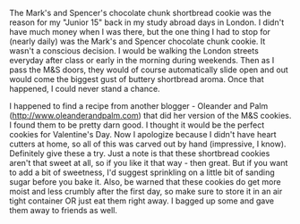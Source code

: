The Mark's and Spencer's chocolate chunk shortbread cookie was the reason for my "Junior 15" back in my study abroad days in London.  I didn't have much money when I was there, but the one thing I had to stop for (nearly daily) was the Mark's and Spencer chocolate chunk cookie.  It wasn't a conscious decision.  I would be walking the London streets everyday after class or early in the morning during weekends.  Then as I pass the M&S doors, they would of course automatically slide open and out would come the biggest gust of buttery shortbread aroma.   Once that happened, I could never stand a chance.    

I happened to find a recipe from another blogger - Oleander and Palm (http://www.oleanderandpalm.com) that did her version of the M&S cookies.  I found them to be pretty darn good.  I thought it would be the perfect cookies for Valentine's Day.  Now I apologize because I didn't have heart cutters at home, so all of this was carved out by hand (impressive, I know).  Definitely give these a try.  Just a note is that these shortbread cookies aren't that sweet at all, so if you like it that way - then great.  But if you want to add a bit of sweetness, I'd suggest sprinkling on a little bit of sanding sugar before you bake it.  Also, be warned that these cookies do get more moist and less crumbly after the first day, so make sure to store it in an air tight container OR just eat them right away.  I bagged up some and gave them away to friends as well.